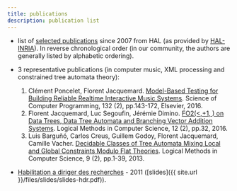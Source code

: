 ```yaml
---
title: publications
description: publication list
---
```

	
* list of [selected publications](https://haltools.inria.fr/Public/afficheRequetePubli.php?auteur_exp=Florent+Jacquemard&annee_publideb=2007&CB_auteur=oui&CB_titre=oui&CB_article=oui&langue=Anglais&tri_exp=annee_publi&tri_exp2=typdoc&tri_exp3=date_publi&ordre_aff=TA&Fen=Aff&css=../css/VisuRubriqueEncadre.css) since 2007 from HAL (as provided by [HAL-INRIA](https://hal.inria.fr)). In reverse chronological order 
(in our community, the authors are generally listed by alphabetic ordering).


* 3 representative publications (in computer music, XML processing and constrained tree automata theory):
  1. Clément Poncelet, Florent Jacquemard. [Model-Based Testing for Building Reliable Realtime Interactive Music Systems](https://hal.archives-ouvertes.fr/hal-01314969). Science of Computer Programming, 132 (2), pp.143-172, Elsevier, 2016.
  2. Florent Jacquemard, Luc Segoufin, Jérémie Dimino. [FO2(<,+1, ) on Data Trees, Data Tree Automata and Branching Vector Addition Systems](https://hal.inria.fr/hal-00769249v3). Logical Methods in Computer Science, 12 (2), pp.32, 2016.
  3. Luis Barguñó, Carlos Creus, Guillem Godoy, Florent Jacquemard, Camille Vacher. [Decidable Classes of Tree Automata Mixing Local and Global Constraints Modulo Flat Theories](https://hal.inria.fr/hal-00852382). Logical Methods in Computer Science, 9 (2), pp.1-39, 2013. 

* [Habilitation a diriger des recherches](https://tel.archives-ouvertes.fr/tel-00643595/file/plan.pdf) - 2011 ([slides]({{ site.url }}/files/slides/slides-hdr.pdf)).
